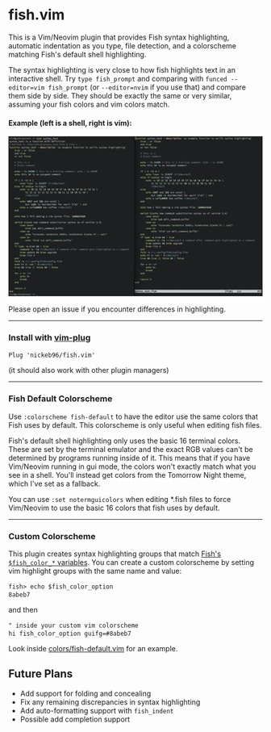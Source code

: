 # fish.vim

This is a Vim/Neovim plugin that provides Fish syntax highlighting, automatic indentation as you type, file detection, and a colorscheme matching Fish's default shell highlighting.

The syntax highlighting is very close to how fish highlights text in an interactive shell.  Try `type fish_prompt` and comparing with `funced --editor=vim fish_prompt` (or `--editor=nvim` if you use that) and compare them side by side.  They should be exactly the same or very similar, assuming your fish colors and vim colors match.

#### Example (left is a shell, right is vim):

![comparison example](./media/fish.vim-comparison-screen-shot.png)

Please open an issue if you encounter differences in highlighting.

---

### Install with [vim-plug](https://github.com/junegunn/vim-plug)
```vim
Plug 'nickeb96/fish.vim'
```

(it should also work with other plugin managers)

---

### Fish Default Colorscheme

Use `:colorscheme fish-default` to have the editor use the same colors that Fish uses by default.  This colorscheme is only useful when editing fish files.

Fish's default shell highlighting only uses the basic 16 terminal colors.  These are set by the terminal emulator and the exact RGB values can't be determined by programs running inside of it.  This means that if you have Vim/Neovim running in gui mode, the colors won't exactly match what you see in a shell.  You'll instead get colors from the Tomorrow Night theme, which I've set as a fallback.

You can use `:set notermguicolors` when editing \*.fish files to force Vim/Neovim to use the basic 16 colors that fish uses by default.

---

### Custom Colorscheme

This plugin creates syntax highlighting groups that match [Fish's `$fish_color_*` variables](https://fishshell.com/docs/current/interactive.html?highlight=color%20variables#variables-color).  You can create a custom colorscheme by setting vim highlight groups with the same name and value:

```shell
fish> echo $fish_color_option
8abeb7
```

and then

```vim
" inside your custom vim colorscheme
hi fish_color_option guifg=#8abeb7
```

Look inside [colors/fish-default.vim](./colors/fish-default.vim) for an example.


## Future Plans

- Add support for folding and concealing
- Fix any remaining discrepancies in syntax highlighting
- Add auto-formatting support with `fish_indent`
- Possible add completion support

